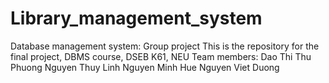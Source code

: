 # Library_management_system
Database management system: Group project
This is the repository for the final project, DBMS course, DSEB K61, NEU
Team members:
Dao Thi Thu Phuong
Nguyen Thuy Linh
Nguyen Minh Hue
Nguyen Viet Duong
